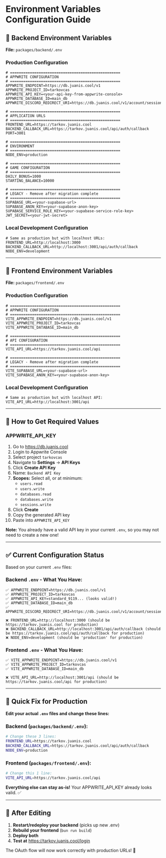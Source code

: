 # Environment Variables Configuration Guide

## 📁 Backend Environment Variables

**File:** `packages/backend/.env`

### Production Configuration

```env
# ==================================================
# APPWRITE CONFIGURATION
# ==================================================
APPWRITE_ENDPOINT=https://db.juanis.cool/v1
APPWRITE_PROJECT_ID=tarkovcas
APPWRITE_API_KEY=<your-api-key-from-appwrite-console>
APPWRITE_DATABASE_ID=main_db
APPWRITE_DISCORD_REDIRECT_URI=https://db.juanis.cool/v1/account/sessions/oauth2/callback/discord/tarkovcas

# ==================================================
# APPLICATION URLS
# ==================================================
FRONTEND_URL=https://tarkov.juanis.cool
BACKEND_CALLBACK_URL=https://tarkov.juanis.cool/api/auth/callback
PORT=3001

# ==================================================
# ENVIRONMENT
# ==================================================
NODE_ENV=production

# ==================================================
# GAME CONFIGURATION
# ==================================================
DAILY_BONUS=1000
STARTING_BALANCE=10000

# ==================================================
# LEGACY - Remove after migration complete
# ==================================================
SUPABASE_URL=<your-supabase-url>
SUPABASE_ANON_KEY=<your-supabase-anon-key>
SUPABASE_SERVICE_ROLE_KEY=<your-supabase-service-role-key>
JWT_SECRET=<your-jwt-secret>
```

### Local Development Configuration

```env
# Same as production but with localhost URLs:
FRONTEND_URL=http://localhost:3000
BACKEND_CALLBACK_URL=http://localhost:3001/api/auth/callback
NODE_ENV=development
```

---

## 📁 Frontend Environment Variables

**File:** `packages/frontend/.env`

### Production Configuration

```env
# ==================================================
# APPWRITE CONFIGURATION
# ==================================================
VITE_APPWRITE_ENDPOINT=https://db.juanis.cool/v1
VITE_APPWRITE_PROJECT_ID=tarkovcas
VITE_APPWRITE_DATABASE_ID=main_db

# ==================================================
# API CONFIGURATION
# ==================================================
VITE_API_URL=https://tarkov.juanis.cool/api

# ==================================================
# LEGACY - Remove after migration complete
# ==================================================
VITE_SUPABASE_URL=<your-supabase-url>
VITE_SUPABASE_ANON_KEY=<your-supabase-anon-key>
```

### Local Development Configuration

```env
# Same as production but with localhost API:
VITE_API_URL=http://localhost:3001/api
```

---

## 🔑 How to Get Required Values

### APPWRITE_API_KEY

1. Go to https://db.juanis.cool
2. Login to Appwrite Console
3. Select project `tarkovcas`
4. Navigate to **Settings** → **API Keys**
5. Click **Create API Key**
6. Name: `Backend API Key`
7. **Scopes:** Select all, or at minimum:
   - `users.read`
   - `users.write`
   - `databases.read`
   - `databases.write`
   - `sessions.write`
8. Click **Create**
9. Copy the generated API key
10. Paste into `APPWRITE_API_KEY`

**Note:** You already have a valid API key in your current `.env`, so you may not need to create a new one!

---

## ✅ Current Configuration Status

Based on your current `.env` files:

### Backend `.env` - What You Have:

```
✅ APPWRITE_ENDPOINT=https://db.juanis.cool/v1
✅ APPWRITE_PROJECT_ID=tarkovcas
✅ APPWRITE_API_KEY=standard_9119... (looks valid!)
✅ APPWRITE_DATABASE_ID=main_db
✅ APPWRITE_DISCORD_REDIRECT_URI=https://db.juanis.cool/v1/account/sessions/oauth2/callback/discord/tarkovcas

❌ FRONTEND_URL=http://localhost:3000 (should be https://tarkov.juanis.cool for production)
❌ BACKEND_CALLBACK_URL=http://localhost:3001/api/auth/callback (should be https://tarkov.juanis.cool/api/auth/callback for production)
❌ NODE_ENV=development (should be 'production' for production)
```

### Frontend `.env` - What You Have:

```
✅ VITE_APPWRITE_ENDPOINT=https://db.juanis.cool/v1
✅ VITE_APPWRITE_PROJECT_ID=tarkovcas
✅ VITE_APPWRITE_DATABASE_ID=main_db

❌ VITE_API_URL=http://localhost:3001/api (should be https://tarkov.juanis.cool/api for production)
```

---

## 🔧 Quick Fix for Production

**Edit your actual `.env` files and change these lines:**

### Backend (`packages/backend/.env`):

```bash
# Change these 3 lines:
FRONTEND_URL=https://tarkov.juanis.cool
BACKEND_CALLBACK_URL=https://tarkov.juanis.cool/api/auth/callback
NODE_ENV=production
```

### Frontend (`packages/frontend/.env`):

```bash
# Change this 1 line:
VITE_API_URL=https://tarkov.juanis.cool/api
```

**Everything else can stay as-is!** Your APPWRITE_API_KEY already looks valid. ✅

---

## 🚀 After Editing

1. **Restart/redeploy your backend** (picks up new .env)
2. **Rebuild your frontend** (`bun run build`)
3. **Deploy both**
4. **Test at** https://tarkov.juanis.cool/login

The OAuth flow will now work correctly with production URLs! 🎉

